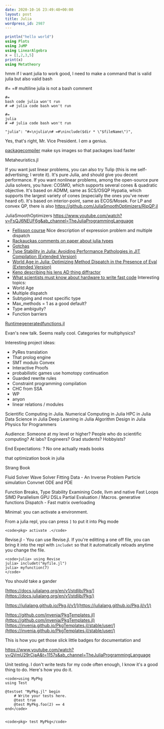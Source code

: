 ```yaml
---
date: 2020-10-16 23:49:48+00:00
layout: post
title: Julia
wordpress_id: 2987
---
```



```julia
println("hello world")
using Plots
using JuMP
using LinearAlgebra
x = [1,2,3,5]
print(x)
using Metatheory
```

hmm if I want julia to work good, I need to make a command that is valid julia but also valid bash

#= =# multiline julia is not a bash comment

```
#= 
bash code julia won't run
# =# julia code bash won't run
```

```
#= 
julia
# =# julia code bash won't run
```

```
"julia": "#=\njulia\n# =#\ninclude($dir * \"$fileName\")",
```

Yes, that's right, Mr. Vice President. I _am_ a genius.

[packagecompiler](https://julialang.github.io/PackageCompiler.jl/dev/index.html) make sys images so that packages load faster

Metaheuristics.jl

If you want just linear problems, you can also try Tulip (this is me self-advertising; I wrote it). It's pure Julia, and should give you decent performance.
If you want nonlinear problems, among the open-source pure Julia solvers, you have:
COSMO, which supports several cones & quadratic objective. It's based on ADMM, same as SCS/OSQP
Hypatia, which supports the largest variety of cones (especially the ones you've never heard of). It's based on interior-point, same as ECOS/Mosek.
For LP and convex QP, there is also https://github.com/JuliaSmoothOptimizers/RipQP.jl

JuliaSmoothOptimizers https://www.youtube.com/watch?v=FsQJ6NEUF6g&ab_channel=TheJuliaProgrammingLanguage

- [Fellisson course](https://felleisen.org/matthias/4400-s20/lecture15.html) Nice description of expression problem and multiple dispatch
- [Rackauckas comments on paper about julia types](https://twitter.com/ChrisRackauckas/status/1468610935673831430?s=20)
- [Gotchas](https://www.stochasticlifestyle.com/7-julia-gotchas-handle/)
- [Type Stability in Julia: Avoiding Performance Pathologies in JIT Compilation (Extended Version)](https://arxiv.org/abs/2109.01950)
- [World Age in Julia: Optimizing Method Dispatch in the Presence of Eval (Extended Version)](https://arxiv.org/abs/2010.07516)
- [Keno describing his lens AD thing diffractor](https://twitter.com/KenoFischer/status/1465925184578363392?s=20)
- [What scientists must know about hardware to write fast code](https://viralinstruction.com/posts/hardware/)
Interesting topics:
- World Age
- Multiple dispatch
- Subtyping and most specific type
- Max_methods = 1 as a good default?
- Type ambiguity?
- Function barriers

[Runtimegeneratedfunctions.jl](https://github.com/SciML/RuntimeGeneratedFunctions.jl)

Evan's new talk. Seems really cool. Categories for multiphysics?


Interesting project ideas:
- PyRes translation
- That prolog engine
- SMT modulo Convex
- Interactive Proofs
- probabilistic games use homotopy continuation
- Guarded rewrite rules
- Constraint programming compilation
- CHC from SSA
- WP
- anyon
- linear relations / modules



Scientific Computing in Julia. Numerical Computing in Julia
HPC in Julia
Data Science in Julia
Deep Learning in Julia
Algorithm Design in Julia
Physics for Programmers



Audience: 
Someone at my level or higher?
People who do scientific computing? At labs?
Engineers?
Grad students?
Hobbyists?

End Expectations:
? No one actually reads books



that optimization book in julia

Strang Book


Fluid Solver
Wave Solver
Fitting Data -
An Inverse Problem
Particle simulation
Convnet
ODE and PDE



Function Breaks, Type Stability
Examining Code, llvm and native
Fast Loops SIMD
Parallelism
GPU
DSLs
Partial Evaluation / Macros. generative functions
Dispatch - Fast matrix overloading




Minimal: you can activate a environment. 

From a julia repl, you can press `]` to put it into Pkg mode

    
    <code>pkg> activate .</code>

Revise.jl - You can use Revise.jl. If you're editting a one off file, you can bring it into the repl with `includet` so that it automatically reloads anytime you change the file.

    
    <code>julia> using Revise
    julia> includet("myfile.jl")
    julia> myfunction(7)
    </code>

You should take a gander

[https://docs.julialang.org/en/v1/stdlib/Pkg/](https://docs.julialang.org/en/v1/stdlib/Pkg/)

[https://julialang.github.io/Pkg.jl/v1/](https://julialang.github.io/Pkg.jl/v1/)

[https://github.com/invenia/PkgTemplates.jl](https://github.com/invenia/PkgTemplates.jl) [https://invenia.github.io/PkgTemplates.jl/stable/user/](https://invenia.github.io/PkgTemplates.jl/stable/user/)

This is how you get those slick little badges for documentation and  

https://www.youtube.com/watch?v=QVmU29rCjaA&t=1157s&ab_channel=TheJuliaProgrammingLanguage

Unit testing. I don't write tests for my code often enough, I know it's a good thing to do. Here's how you do it.

    
    <code>using MyPkg
    using Test
    
    @testset "MyPkg.jl" begin
        # Write your tests here.
        @test true
        @test MyPkg.foo(2) == 4
    end</code>

    
    <code>pkg> test MyPkg</code>

